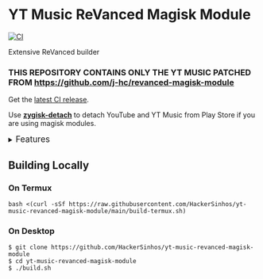 # YT Music ReVanced Magisk Module
[![CI](https://github.com/HackerSinhos/yt-music-revanced-magisk-module/actions/workflows/ci.yml/badge.svg?event=schedule)](https://github.com/HackerSinhos/yt-music-revanced-magisk-module/actions/workflows/ci.yml)

Extensive ReVanced builder  

### **THIS REPOSITORY CONTAINS ONLY THE YT MUSIC PATCHED FROM https://github.com/j-hc/revanced-magisk-module**

Get the [latest CI release](https://github.com/HackerSinhos/yt-music-revanced-magisk-module/releases).

Use [**zygisk-detach**](https://github.com/j-hc/zygisk-detach) to detach YouTube and YT Music from Play Store if you are using magisk modules. 

<details><summary><big>Features</big></summary>
<ul>
 <li>Support only present and future YT Music ReVanced and <a href="https://github.com/inotia00/revanced-patches"> YT Music ReVanced Extended</a> apps</li>
 <li> Can build Magisk modules and non-root APKs</li>
 <li> Updated daily with the latest versions of apps and patches</li>
 <li> Optimize APKs and modules for size</li>
 <li> Modules</li>
    <ul>
     <li> recompile invalidated odex for faster usage</li>
     <li> receive updates from Magisk app</li>
     <li> do not break safetynet or trigger root detections</li>
     <li> handle installation of the correct version of the stock app and all that</li>
     <li> support Magisk and KernelSU</li>
    </ul>
</ul>
Note that the <a href="../../actions/workflows/ci.yml">CI workflow</a> is scheduled to build the modules and APKs everyday using GitHub Actions if there is a change in ReVanced patches. You may want to disable it.
</details>

## Building Locally
### On Termux
```console
bash <(curl -sSf https://raw.githubusercontent.com/HackerSinhos/yt-music-revanced-magisk-module/main/build-termux.sh)
```

### On Desktop
```console
$ git clone https://github.com/HackerSinhos/yt-music-revanced-magisk-module
$ cd yt-music-revanced-magisk-module
$ ./build.sh
```
